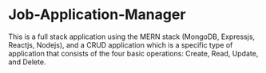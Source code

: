 # Job-Application-Manager
This is a full stack application using the MERN stack (MongoDB, Expressjs, Reactjs, Nodejs), and a CRUD application which is a specific type of application that consists of the four basic operations: Create, Read, Update, and Delete.
